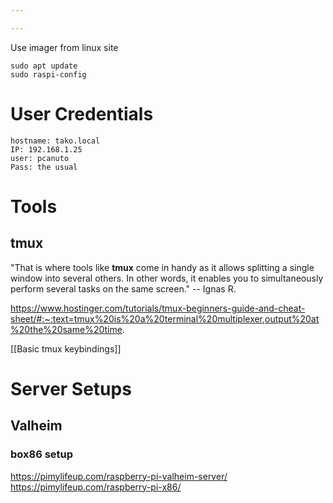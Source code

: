 ```yaml
---

---
```


Use imager from linux site

```
sudo apt update
sudo raspi-config
```

# User Credentials

```
hostname: tako.local
IP: 192.168.1.25
user: pcanuto
Pass: the usual
```

# Tools

## tmux 

"That is where tools like **tmux** come in handy as it allows splitting a single window into several others. In other words, it enables you to simultaneously perform several tasks on the same screen."
-- Ignas R.

https://www.hostinger.com/tutorials/tmux-beginners-guide-and-cheat-sheet/#:~:text=tmux%20is%20a%20terminal%20multiplexer,output%20at%20the%20same%20time.

[[Basic tmux keybindings]]

# Server Setups

## Valheim

### box86 setup

https://pimylifeup.com/raspberry-pi-valheim-server/
https://pimylifeup.com/raspberry-pi-x86/